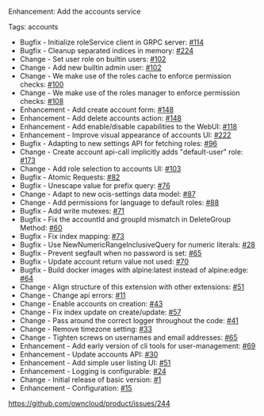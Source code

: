Enhancement: Add the accounts service

Tags: accounts

* Bugfix - Initialize roleService client in GRPC server: [#114](https://github.com/owncloud/ocis-accounts/pull/114)
* Bugfix - Cleanup separated indices in memory: [#224](https://github.com/owncloud/product/issues/224)
* Change - Set user role on builtin users: [#102](https://github.com/owncloud/ocis-accounts/pull/102)
* Change - Add new builtin admin user: [#102](https://github.com/owncloud/ocis-accounts/pull/102)
* Change - We make use of the roles cache to enforce permission checks: [#100](https://github.com/owncloud/ocis-accounts/pull/100)
* Change - We make use of the roles manager to enforce permission checks: [#108](https://github.com/owncloud/ocis-accounts/pull/108)
* Enhancement - Add create account form: [#148](https://github.com/owncloud/product/issues/148)
* Enhancement - Add delete accounts action: [#148](https://github.com/owncloud/product/issues/148)
* Enhancement - Add enable/disable capabilities to the WebUI: [#118](https://github.com/owncloud/product/issues/118)
* Enhancement - Improve visual appearance of accounts UI: [#222](https://github.com/owncloud/product/issues/222)
* Bugfix - Adapting to new settings API for fetching roles: [#96](https://github.com/owncloud/ocis-accounts/pull/96)
* Change - Create account api-call implicitly adds "default-user" role: [#173](https://github.com/owncloud/product/issues/173)
* Change - Add role selection to accounts UI: [#103](https://github.com/owncloud/product/issues/103)
* Bugfix - Atomic Requests: [#82](https://github.com/owncloud/ocis-accounts/pull/82)
* Bugfix - Unescape value for prefix query: [#76](https://github.com/owncloud/ocis-accounts/pull/76)
* Change - Adapt to new ocis-settings data model: [#87](https://github.com/owncloud/ocis-accounts/pull/87)
* Change - Add permissions for language to default roles: [#88](https://github.com/owncloud/ocis-accounts/pull/88)
* Bugfix - Add write mutexes: [#71](https://github.com/owncloud/ocis-accounts/pull/71)
* Bugfix - Fix the accountId and groupId mismatch in DeleteGroup Method: [#60](https://github.com/owncloud/ocis-accounts/pull/60)
* Bugfix - Fix index mapping: [#73](https://github.com/owncloud/ocis-accounts/issues/73)
* Bugfix - Use NewNumericRangeInclusiveQuery for numeric literals: [#28](https://github.com/owncloud/ocis-glauth/issues/28)
* Bugfix - Prevent segfault when no password is set: [#65](https://github.com/owncloud/ocis-accounts/pull/65)
* Bugfix - Update account return value not used: [#70](https://github.com/owncloud/ocis-accounts/pull/70)
* Bugfix - Build docker images with alpine:latest instead of alpine:edge: [#64](https://github.com/owncloud/ocis-accounts/pull/64)
* Change - Align structure of this extension with other extensions: [#51](https://github.com/owncloud/ocis-accounts/pull/51)
* Change - Change api errors: [#11](https://github.com/owncloud/ocis-accounts/issues/11)
* Change - Enable accounts on creation: [#43](https://github.com/owncloud/ocis-accounts/issues/43)
* Change - Fix index update on create/update: [#57](https://github.com/owncloud/ocis-accounts/issues/57)
* Change - Pass around the correct logger throughout the code: [#41](https://github.com/owncloud/ocis-accounts/issues/41)
* Change - Remove timezone setting: [#33](https://github.com/owncloud/ocis-accounts/pull/33)
* Change - Tighten screws on usernames and email addresses: [#65](https://github.com/owncloud/ocis-accounts/pull/65)
* Enhancement - Add early version of cli tools for user-management: [#69](https://github.com/owncloud/ocis-accounts/pull/69)
* Enhancement - Update accounts API: [#30](https://github.com/owncloud/ocis-accounts/pull/30)
* Enhancement - Add simple user listing UI: [#51](https://github.com/owncloud/ocis-accounts/pull/51)
* Enhancement - Logging is configurable: [#24](https://github.com/owncloud/ocis-accounts/pull/24)
* Change - Initial release of basic version: [#1](https://github.com/owncloud/ocis-accounts/issues/1)
* Enhancement - Configuration: [#15](https://github.com/owncloud/ocis-accounts/pull/15)

https://github.com/owncloud/product/issues/244
